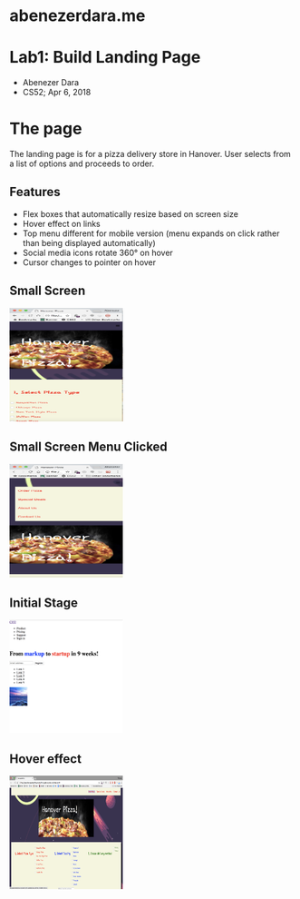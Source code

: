 # abenezerdara.me

# Lab1: Build Landing Page

 - Abenezer Dara 
 - CS52; Apr 6, 2018


# The page

The landing page is for a pizza delivery store in Hanover. User selects from a list of options and proceeds to order. 


## Features

 - Flex boxes that automatically resize based on screen size
 - Hover effect on links
 - Top menu different for mobile version (menu expands on click rather than being displayed automatically)
 - Social media icons rotate 360° on hover 
 - Cursor changes to pointer on hover 
 
 ## Small Screen
 <img src="smallscreen.png" alt="screenshot" width="200" height="200">

 ## Small Screen Menu Clicked
 <img src="smallscreenmenuclicked.png" alt="screenshot" width="200" height="200">

 ## Initial Stage
 <img src="initialstage.png" alt="screenshot" width="200" height="200">

 ## Hover effect
<img src="hovereffect.png" alt="screenshot" width="200" height="200">
